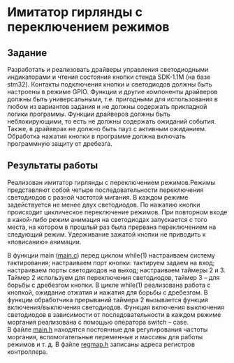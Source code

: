 # Имитатор гирлянды с переключением режимов <br> 

## Задание

Разработать и реализовать драйверы управления светодиодными индикаторами и чтения состояния кнопки стенда SDK-1.1М (на базе stm32). Контакты подключения кнопки и светодиодов должны быть настроены в режиме GPIO. Функции и другие компоненты драйверов должны быть универсальными, т.е. пригодными для использования в любом из вариантов задания и не должны содержать прикладной логики программы. Функции драйверов должны быть неблокирующими, то есть не должны содержать ожиданий события. Также, в драйверах не должно быть пауз с активным ожиданием. Обработка нажатия кнопки в программе должна включать программную защиту от дребезга. 


## Результаты работы

Реализован имитатор гирлянды с переключением режимов.Режимы представляют собой четыре последовательности переключения светодиодов с разной частотой мигания. В каждом режиме задействуется не менее двух светодиодов. По нажатию кнопки происходит циклическое переключение режимов. При повторном входе в какой-либо режим анимация на светодиодах запускается с того места, на котором в прошлый раз была прервана переключением на следующий режим. Удерживание зажатой кнопки не приводить к «повисанию» анимации.

В функции main ([main.c](Shi-Mari/SDK-1.1-_I/blob/main/main.c)) перед циклом while(1) настраиваем систему тактирования; настраиваем порт кнопки: тактируем задаем на вход; настраиваем порты светодиодов на выход; настраиваем таймеры 2 и 3. 
Таймер 2 используем для переключения светодиодов, таймер 3 – для борьбы с дребезгом кнопки. В цикле while(1) реализована работа с кнопкой, ожидание отжатия и нажатия для борьбы с дребезгом. В функции обработчика прерываний таймера 2 вызывается функция включения/выключения светодиодов. Функция включения выключения светодиодов в зависимости от последовательности в каждом режиме моргания реализована с помощью оператора switch – case.  
В файле [main.h](SDK-1.1-_I/main.h)  находятся постоянные для регулирования частоты моргания, вспомогательные переменные и массивы для работы режимов и т. д.
В файле [regmap.h](SDK-1.1-_I/regmap.h) записаны адреса регистров контроллера.
